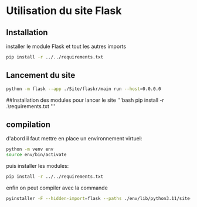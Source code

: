 # Utilisation du site Flask

## Installation
installer le module Flask et tout les autres imports
```bash
pip install -r ../../requirements.txt
```

## Lancement du site
```bash
python -m flask --app ./Site/flaskr/main run --host=0.0.0.0 
```

##Installation des modules pour lancer le site
'''bash 
pip install -r .\requirements.txt
'''

## compilation

d'abord il faut mettre en place un environnement virtuel:
```bash
python -m venv env
source env/bin/activate
```

puis installer les modules:
```bash
pip install -r ../../requirements.txt
```

enfin on peut compiler avec la commande
```bash
pyinstaller -F --hidden-import=flask --paths ./env/lib/python3.11/site-packages --add-data "./templates:./templates" --add-data "./static:./static" main.py
```

